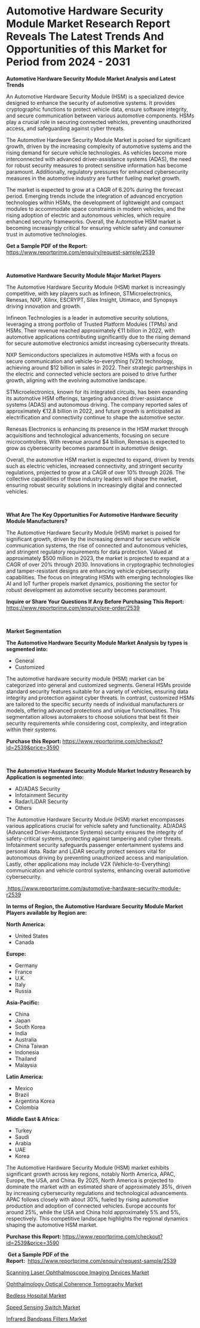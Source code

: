 <p><h1>Automotive Hardware Security Module Market Research Report Reveals The Latest Trends And Opportunities of this Market for Period from 2024 - 2031</h1></p><p><strong>Automotive Hardware Security Module Market Analysis and Latest Trends</strong></p>
<p><p>An Automotive Hardware Security Module (HSM) is a specialized device designed to enhance the security of automotive systems. It provides cryptographic functions to protect vehicle data, ensure software integrity, and secure communication between various automotive components. HSMs play a crucial role in securing connected vehicles, preventing unauthorized access, and safeguarding against cyber threats.</p><p>The Automotive Hardware Security Module Market is poised for significant growth, driven by the increasing complexity of automotive systems and the rising demand for secure vehicle technologies. As vehicles become more interconnected with advanced driver-assistance systems (ADAS), the need for robust security measures to protect sensitive information has become paramount. Additionally, regulatory pressures for enhanced cybersecurity measures in the automotive industry are further fueling market growth.</p><p>The market is expected to grow at a CAGR of 6.20% during the forecast period. Emerging trends include the integration of advanced encryption technologies within HSMs, the development of lightweight and compact modules to accommodate space constraints in modern vehicles, and the rising adoption of electric and autonomous vehicles, which require enhanced security frameworks. Overall, the Automotive HSM market is becoming increasingly critical for ensuring vehicle safety and consumer trust in automotive technologies.</p></p>
<p><strong>Get a Sample PDF of the Report:&nbsp;</strong> <a href="https://www.reportprime.com/enquiry/request-sample/2539">https://www.reportprime.com/enquiry/request-sample/2539</a></p>
<p>&nbsp;</p>
<p><strong>Automotive Hardware Security Module Major Market Players</strong></p>
<p><p>The Automotive Hardware Security Module (HSM) market is increasingly competitive, with key players such as Infineon, STMicroelectronics, Renesas, NXP, Xilinx, ESCRYPT, Silex Insight, Utimaco, and Synopsys driving innovation and growth. </p><p>Infineon Technologies is a leader in automotive security solutions, leveraging a strong portfolio of Trusted Platform Modules (TPMs) and HSMs. Their revenue reached approximately €11 billion in 2022, with automotive applications contributing significantly due to the rising demand for secure automotive electronics amidst increasing cybersecurity threats.</p><p>NXP Semiconductors specializes in automotive HSMs with a focus on secure communication and vehicle-to-everything (V2X) technology, achieving around $12 billion in sales in 2022. Their strategic partnerships in the electric and connected vehicle sectors are poised to drive further growth, aligning with the evolving automotive landscape.</p><p>STMicroelectronics, known for its integrated circuits, has been expanding its automotive HSM offerings, targeting advanced driver-assistance systems (ADAS) and autonomous driving. The company reported sales of approximately €12.8 billion in 2022, and future growth is anticipated as electrification and connectivity continue to shape the automotive sector.</p><p>Renesas Electronics is enhancing its presence in the HSM market through acquisitions and technological advancements, focusing on secure microcontrollers. With revenue around $4 billion, Renesas is expected to grow as cybersecurity becomes paramount in automotive design.</p><p>Overall, the automotive HSM market is expected to expand, driven by trends such as electric vehicles, increased connectivity, and stringent security regulations, projected to grow at a CAGR of over 10% through 2026. The collective capabilities of these industry leaders will shape the market, ensuring robust security solutions in increasingly digital and connected vehicles.</p></p>
<p>&nbsp;</p>
<p><strong>What Are The Key Opportunities For Automotive Hardware Security Module Manufacturers?</strong></p>
<p><p>The Automotive Hardware Security Module (HSM) market is poised for significant growth, driven by the increasing demand for secure vehicle communication systems, the rise of connected and autonomous vehicles, and stringent regulatory requirements for data protection. Valued at approximately $500 million in 2023, the market is projected to expand at a CAGR of over 20% through 2030. Innovations in cryptographic technologies and tamper-resistant designs are enhancing vehicle cybersecurity capabilities. The focus on integrating HSMs with emerging technologies like AI and IoT further propels market dynamics, positioning the sector for robust development as automotive security becomes paramount.</p></p>
<p><strong>Inquire or Share Your Questions If Any Before Purchasing This Report:</strong> <a href="https://www.reportprime.com/enquiry/pre-order/2539">https://www.reportprime.com/enquiry/pre-order/2539</a></p>
<p>&nbsp;</p>
<p><strong>Market Segmentation</strong></p>
<p><strong>The Automotive Hardware Security Module Market Analysis by types is segmented into:</strong></p>
<p><ul><li>General</li><li>Customized</li></ul></p>
<p><p>The automotive hardware security module (HSM) market can be categorized into general and customized segments. General HSMs provide standard security features suitable for a variety of vehicles, ensuring data integrity and protection against cyber threats. In contrast, customized HSMs are tailored to the specific security needs of individual manufacturers or models, offering advanced protections and unique functionalities. This segmentation allows automakers to choose solutions that best fit their security requirements while considering cost, complexity, and integration within their systems.</p></p>
<p><strong>Purchase this Report:&nbsp;</strong><a href="https://www.reportprime.com/checkout?id=2539&price=3590">https://www.reportprime.com/checkout?id=2539&price=3590</a></p>
<p>&nbsp;</p>
<p><strong>The Automotive Hardware Security Module Market Industry Research by Application is segmented into:</strong></p>
<p><ul><li>AD/ADAS Security</li><li>Infotainment Security</li><li>Radar/LiDAR Security</li><li>Others</li></ul></p>
<p><p>The Automotive Hardware Security Module (HSM) market encompasses various applications crucial for vehicle safety and functionality. AD/ADAS (Advanced Driver-Assistance Systems) security ensures the integrity of safety-critical systems, protecting against tampering and cyber threats. Infotainment security safeguards passenger entertainment systems and personal data. Radar and LiDAR security protect sensors vital for autonomous driving by preventing unauthorized access and manipulation. Lastly, other applications may include V2X (Vehicle-to-Everything) communication and vehicle control systems, enhancing overall automotive cybersecurity.</p></p>
<p><a href="https://www.reportprime.com/automotive-hardware-security-module-r2539">&nbsp;https://www.reportprime.com/automotive-hardware-security-module-r2539</a></p>
<p><strong>In terms of Region, the Automotive Hardware Security Module Market Players available by Region are:</strong></p>
<p>
    <p> <strong> North America: </strong>
        <ul>
            <li>United States</li>
            <li>Canada</li>
        </ul>
        </p> 
    <p> <strong> Europe: </strong>
        <ul>
            <li>Germany</li>
            <li>France</li>
            <li>U.K.</li>
            <li>Italy</li>
            <li>Russia</li>
        </ul>
        </p> 
    <p> <strong> Asia-Pacific: </strong>
        <ul>
            <li>China</li>
            <li>Japan</li>
            <li>South Korea</li>
            <li>India</li>
            <li>Australia</li>
            <li>China Taiwan</li>
            <li>Indonesia</li>
            <li>Thailand</li>
            <li>Malaysia</li>
        </ul>
        </p> 
    <p> <strong> Latin America: </strong>
        <ul>
            <li>Mexico</li>
            <li>Brazil</li>
            <li>Argentina Korea</li>
            <li>Colombia</li>
        </ul>
        </p> 
    <p> <strong> Middle East & Africa: </strong>
        <ul>
            <li>Turkey</li>
            <li>Saudi</li>
            <li>Arabia</li>
            <li>UAE</li>
            <li>Korea</li>
        </ul>
    </p>
    </p>
<p><p>The Automotive Hardware Security Module (HSM) market exhibits significant growth across key regions, notably North America, APAC, Europe, the USA, and China. By 2025, North America is projected to dominate the market with an estimated share of approximately 35%, driven by increasing cybersecurity regulations and technological advancements. APAC follows closely with about 30%, fueled by rising automotive production and adoption of connected vehicles. Europe accounts for around 25%, while the USA and China hold approximately 5% and 5%, respectively. This competitive landscape highlights the regional dynamics shaping the automotive HSM market.</p></p>
<p><strong>Purchase this Report: </strong><a href="https://www.reportprime.com/checkout?id=2539&price=3590">https://www.reportprime.com/checkout?id=2539&price=3590</a></p>
<p>&nbsp;<strong>Get a Sample PDF of the Report:&nbsp;&nbsp;</strong><a href="https://www.reportprime.com/enquiry/request-sample/2539">https://www.reportprime.com/enquiry/request-sample/2539</a></p>
<p><strong></strong></p>
<p><p><a href="https://issuu.com/reportprime-2/docs/scanning-laser-ophthalmoscope-imagi_4807c9aba8c936">Scanning Laser Ophthalmoscope Imaging Devices Market</a></p><p><a href="https://issuu.com/reportprime-2/docs/ophthalmology-optical-coherence-tom_538eea877578df">Ophthalmology Optical Coherence Tomography Market</a></p><p><a href="https://www.linkedin.com/pulse/navigating-global-bedless-hospital-market-from-trends-strategy-bmjse?trackingId=8Fc5VlDxQamBpGY6iH6XXg%3D%3D">Bedless Hospital Market</a></p><p><a href="https://github.com/AbbasMahmud554/Market-Research-Report-List-1/blob/main/speed-sensing-switch-market.md">Speed Sensing Switch Market</a></p><p><a href="https://github.com/GenaGaines34/Market-Research-Report-List-1/blob/main/infrared-bandpass-filters-market.md">Infrared Bandpass Filters Market</a></p></p>